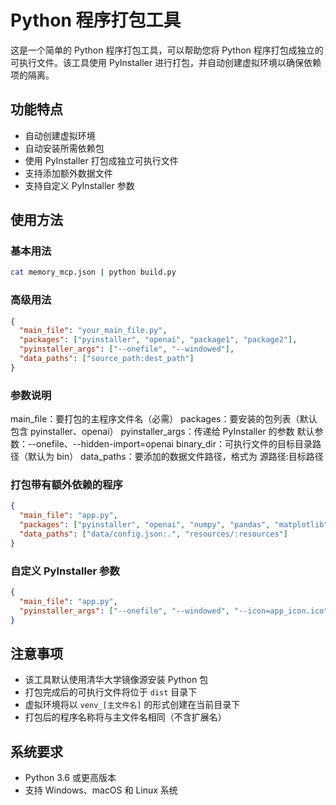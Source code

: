 # Python 程序打包工具

这是一个简单的 Python 程序打包工具，可以帮助您将 Python 程序打包成独立的可执行文件。该工具使用 PyInstaller 进行打包，并自动创建虚拟环境以确保依赖项的隔离。

## 功能特点

- 自动创建虚拟环境
- 自动安装所需依赖包
- 使用 PyInstaller 打包成独立可执行文件
- 支持添加额外数据文件
- 支持自定义 PyInstaller 参数

## 使用方法

### 基本用法

```bash
cat memory_mcp.json | python build.py
```

### 高级用法

```json
{
  "main_file": "your_main_file.py",
  "packages": ["pyinstaller", "openai", "package1", "package2"],
  "pyinstaller_args": ["--onefile", "--windowed"],
  "data_paths": ["source_path:dest_path"]
}
```

### 参数说明

main_file：要打包的主程序文件名（必需）
packages：要安装的包列表（默认包含 pyinstaller、openai）
pyinstaller_args：传递给 PyInstaller 的参数
默认参数：--onefile、--hidden-import=openai
binary_dir：可执行文件的目标目录路径（默认为 bin）
data_paths：要添加的数据文件路径，格式为 源路径:目标路径

### 打包带有额外依赖的程序

```json 
{
  "main_file": "app.py",
  "packages": ["pyinstaller", "openai", "numpy", "pandas", "matplotlib"],
  "data_paths": ["data/config.json:.", "resources/:resources"]
}
```

### 自定义 PyInstaller 参数
```json
{
  "main_file": "app.py",
  "pyinstaller_args": ["--onefile", "--windowed", "--icon=app_icon.ico"]
}
```

## 注意事项

- 该工具默认使用清华大学镜像源安装 Python 包
- 打包完成后的可执行文件将位于 `dist` 目录下
- 虚拟环境将以 `venv_[主文件名]` 的形式创建在当前目录下
- 打包后的程序名称将与主文件名相同（不含扩展名）

## 系统要求

- Python 3.6 或更高版本
- 支持 Windows、macOS 和 Linux 系统

